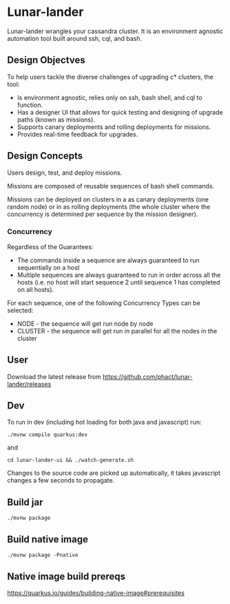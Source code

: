 # Lunar-lander

Lunar-lander wrangles your cassandra cluster. It is an environment agnostic automation tool built around ssh, cql, and bash. 


## Design Objectves

To help users tackle the diverse challenges of upgrading c* clusters, the tool:
- Is environment agnostic, relies only on ssh, bash shell, and cql to function.
- Has a designer UI that allows for quick testing and designing of upgrade paths (known as missions).
- Supports canary deployments and rolling deployments for missions.
- Provides real-time feedback for upgrades.

## Design Concepts

Users design, test, and deploy missions.

Missions are composed of reusable sequences of bash shell commands.

Missions can be deployed on clusters in a as canary deployments (one random node) or in as rolling deployments (the whole cluster where the concurrency is determined per sequence by the mission designer).

### Concurrency

Regardless of the Guarantees:

 - The commands inside a sequence are always guaranteed to run sequentially on a host
 - Multiple sequences are always guaranteed to run in order across all the hosts (i.e. no host will start sequence 2 until sequence 1 has completed on all hosts).

For each sequence, one of the following Concurrency Types can be selected:

 - NODE - the sequence will get run node by node
 - CLUSTER - the sequence will get run in parallel for all the nodes in the cluster

## User

Download the latest release from https://github.com/phact/lunar-lander/releases

## Dev

To run in dev (including hot loading for both java and javascript) run:

    ./mvnw compile quarkus:dev

and

    cd lunar-lander-ui && ./watch-generate.sh 

Changes to the source code are picked up automatically, it takes javascript changes a few seconds to propagate.

## Build jar

    ./mvnw package

## Build native image

    ./mvnw package -Pnative

## Native image build prereqs

https://quarkus.io/guides/building-native-image#prerequisites
